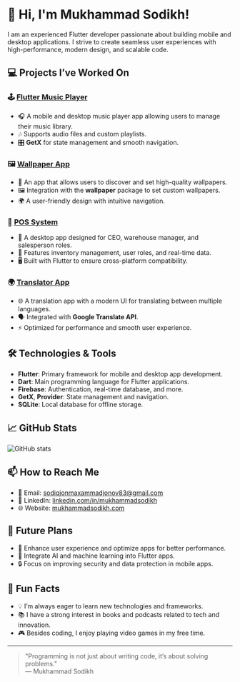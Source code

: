 # 👋 Hi, I'm Mukhammad Sodikh!

I am an experienced Flutter developer passionate about building mobile and desktop applications. I strive to create seamless user experiences with high-performance, modern design, and scalable code.

## 💻 Projects I’ve Worked On
### 🕹️ [Flutter Music Player](https://github.com/mukhammadsodikh/flutter-music-player)
- 🎧 A mobile and desktop music player app allowing users to manage their music library.
- 🎶 Supports audio files and custom playlists.
- 🎛️ **GetX** for state management and smooth navigation.

### 🖼️ [Wallpaper App](https://github.com/mukhammadsodikh/flutter-wallpaper-app)
- 📱 An app that allows users to discover and set high-quality wallpapers.
- 🖼️ Integration with the **wallpaper** package to set custom wallpapers.
- 🌍 A user-friendly design with intuitive navigation.

### 🔑 [POS System](https://github.com/mukhammadsodikh/flutter-pos-system)
- 🛒 A desktop app designed for CEO, warehouse manager, and salesperson roles.
- 💼 Features inventory management, user roles, and real-time data.
- 🖥️ Built with Flutter to ensure cross-platform compatibility.

### 🌍 [Translator App](https://github.com/mukhammadsodikh/flutter-translator-app)
- 🌐 A translation app with a modern UI for translating between multiple languages.
- 🗣️ Integrated with **Google Translate API**.
- ⚡ Optimized for performance and smooth user experience.

## 🛠️ Technologies & Tools
- **Flutter**: Primary framework for mobile and desktop app development.
- **Dart**: Main programming language for Flutter applications.
- **Firebase**: Authentication, real-time database, and more.
- **GetX**, **Provider**: State management and navigation.
- **SQLite**: Local database for offline storage.

## 📈 GitHub Stats
![GitHub stats](https://github-readme-stats.vercel.app/api?username=mukhammadsodikh&show_icons=true&hide_title=true&count_private=true&hide=prs)

## 📫 How to Reach Me
- 📧 Email: [sodiqjonmaxammadjonov83@gmail.com](mailto:mukhammadsodikh@example.com)
- 💼 LinkedIn: [linkedin.com/in/mukhammadsodikh](https://linkedin.com/in/mukhammadsodikh)
- 🌐 Website: [mukhammadsodikh.com](https://about-muxammadsodiq.netlify.app)

## 🎯 Future Plans
- 🚀 Enhance user experience and optimize apps for better performance.
- 🧠 Integrate AI and machine learning into Flutter apps.
- 🔒 Focus on improving security and data protection in mobile apps.

## 🎉 Fun Facts
- 💡 I’m always eager to learn new technologies and frameworks.
- 📚 I have a strong interest in books and podcasts related to tech and innovation.
- 🎮 Besides coding, I enjoy playing video games in my free time.

---

> "Programming is not just about writing code, it’s about solving problems."  
> — Mukhammad Sodikh
